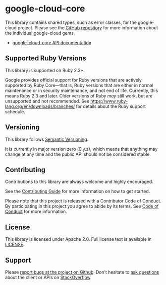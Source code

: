 # google-cloud-core

This library contains shared types, such as error classes, for the google-cloud
project. Please see the [GitHub
repository](https://github.com/googleapis/google-cloud-ruby) for more
information about the individual google-cloud gems.

- [google-cloud-core API documentation](http://googleapis.github.io/google-cloud-ruby/docs/google-cloud-core/latest)

## Supported Ruby Versions

This library is supported on Ruby 2.3+.

Google provides official support for Ruby versions that are actively supported
by Ruby Core—that is, Ruby versions that are either in normal maintenance or in
security maintenance, and not end of life. Currently, this means Ruby 2.3 and
later. Older versions of Ruby _may_ still work, but are unsupported and not
recommended. See https://www.ruby-lang.org/en/downloads/branches/ for details
about the Ruby support schedule.

## Versioning

This library follows [Semantic Versioning](http://semver.org/).

It is currently in major version zero (0.y.z), which means that anything may
change at any time and the public API should not be considered stable.

## Contributing

Contributions to this library are always welcome and highly encouraged.

See the [Contributing
Guide](http://googleapis.github.io/google-cloud-ruby/docs/google-cloud-core/latest/file.CONTRIBUTING)
for more information on how to get started.

Please note that this project is released with a Contributor Code of Conduct. By
participating in this project you agree to abide by its terms. See [Code of
Conduct](http://googleapis.github.io/google-cloud-ruby/docs/google-cloud-core/latest/file.CODE_OF_CONDUCT)
for more information.

## License

This library is licensed under Apache 2.0. Full license text is available in
[LICENSE](http://googleapis.github.io/google-cloud-ruby/docs/google-cloud-core/latest/file.LICENSE).

## Support

Please [report bugs at the project on
Github](https://github.com/googleapis/google-cloud-ruby/issues). Don't
hesitate to [ask
questions](http://stackoverflow.com/questions/tagged/google-cloud-platform+ruby)
about the client or APIs on [StackOverflow](http://stackoverflow.com).
